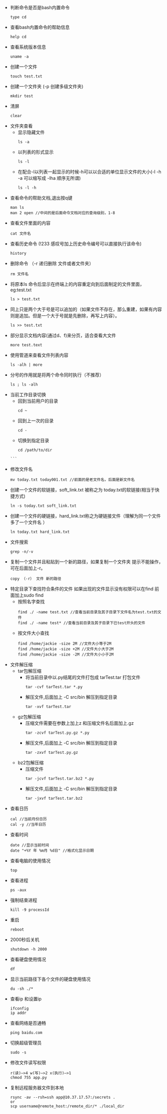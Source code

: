 -  判断命令是否是bash内置命令
    ```
    type cd
    ```
-  查看bash内置命令的帮助信息
    ```
    help cd
    ```
-  查看系统版本信息
    ```
    uname -a
    ```
-  创建一个文件
    ```
    touch test.txt
    ```
-  创建一个文件夹 (-p 创建多级文件夹)
    ```
    mkdir test
    ```
-  清屏
    ```
    clear
    ```
- 文件夹查看
    -  显示隐藏文件
        ```
        ls -a
        ```
    -  以列表的形式显示
        ```
        ls -l
        ```
    -  在配合-l以列表一起显示的时候-h可以以合适的单位显示文件的大小(-l -h -a 可以缩写成 -lha 顺序无所谓)
        ```
        ls -l -h
        ```
-  查看命令的帮助文档,退出按q键
    ```
    man ls
    man 2 open //中间的是后面命令文档对应的查询级别，1-8
    ```
-  查看文件里面的内容
    ```
    cat 文件名
    ```
-  查看历史命令 (!233 感叹号加上历史命令编号可以直接执行该命令)
    ```
    history
    ```
-  删除命令 （-r 递归删除 文件或者文件夹）
    ```
    rm 文件名
    ```
-  将原本ls 命令后显示在终端上的内容重定向到后面制定的文件里面，eg:test.txt
    ```
    ls > test.txt
    ```
-  同上只是两个大于号是可以追加的（如果文件不存在，那么重建，如果有内容则是追加。但是一个大于号就是先删除，再写上内容）。
    ```
    ls >> test.txt
    ```
- 部分显示文档内容(通过d、f)来分页，适合查看大文件
    ```
    more test.text
    ```
-  使用管道来查看文件列表内容
    ```
    ls -alh | more
    ```
-  分号的作用就是将两个命令同时执行（不推荐）
    ```
    ls ; ls -alh
    ```
- 当前工作目录切换
    -  回到当前用户的目录
        ```
        cd ~
        ```
    -  回到上一次的目录
        ```
        cd -
       ```
    -  切换到指定目录
       ```
       cd /path/to/dir
      ```
- 修改文件名
    ```
    mv today.txt today001.txt //前面的是老文件名，后面是新文件名
    ```
- 创建一个文件的软链接，soft_link.txt 被称之为 today.txt的软链接(相当于快捷方式)
    ```
    ln -s today.txt soft_link.txt 
    ```
- 创建一个文件的硬链接，hard_link.txt称之为硬链接文件（理解为同一个文件多了一个文件名 ）
    ```
    ln today.txt hard_link.txt
    ```
- 文件搜索
    ```
    grep -n/-v
    ```
- 复制一个文件并且粘贴到一个新的路径，如果复制一个文件夹 提示不能操作，可在后面加上-r。
    ```
    copy （-r） 文件 新的路径
    ```
- 特定目录下查找符合条件的文件  如果出现的文件显示没有权限可以在find 前面加上sudo find
    - 按照名字查找
        ```
        find ./ -name test.txt //查看当前目录及其子目录下文件名为test.txt的文件
        find ./ -name test* //查看当前目录及其子目录下已test开头的文件
        ``` 
    - 按文件大小查找
        ```
        find /home/jackie -size 2M //文件大小等于2M 
        find /home/jackie -size +2M //文件大小大于2M
        find /home/jackie -size -2M //文件大小小于2M
        ```
- 文件解压缩
    - tar包解压缩
        -  将当前目录中以.py结尾的文件打包成 tarTest.tar 打包文件
            ```
            tar -cvf tarTest.tar *.py
            ```
        - 解压文件,后面加上 -C src/bin 解压到指定目录
            ```
            tar -xvf tarTest.tar
            ```
    - gz包解压缩
        - 压缩文件需要在参数上加上z 和压缩文件名后面加上.gz
            ```
            tar -zcvf tarTest.py.gz *.py 
            ```
        - 解压文件,后面加上 -C src/bin 解压到指定目录
            ```
            tar -zxvf tarTest.py.gz 
            ```
    - bz2包解压缩
        - 压缩文件
            ```
            tar -jcvf tarTest.tar.bz2 *.py
            ```
        - 解压文件,后面加上 -C src/bin 解压到指定目录
            ```
            tar -jxvf tarTest.tar.bz2
            ```
- 查看日历
    ```
    cal //当前月份日历
    cal -y //当年日历
    ```
- 查看时间
    ```
   date //显示当前时间
   date "+%Y 年 %m月 %d日" //格式化显示日期
    ```
- 查看电脑的使用情况
    ```
    top
    ```
- 查看进程
    ```
    ps -aux
    ```
- 强制结束进程
    ```
    kill -9 processId
    ```
- 重启
    ```
    reboot
    ```
- 2000秒后关机
    ```
    shutdown -h 2000
    ```
- 查看硬盘使用情况
    ```
    df
    ```
- 显示当前路径下各个文件的硬盘使用情况
    ```
    du -sh ./*
    ```
- 查看ip 和设置ip
    ```
    ifconfig
    ip addr
    ```
- 查看网络是否通畅
    ```
    ping baidu.com
    ```
- 切换超级管理员
    ```
    sudo -s
    ```
- 修改文件读写权限
    ```
    r(读)—>4 w(写)—>2 x(执行)—>1
    chmod 755 app.py
    ```
- 复制远程服务器文件到本地
  ```
  rsync -av --rsh=ssh app@10.37.17.57:/secrets .
  or
  scp username@remote_host:/remote_dir/* ./local_dir
  ```